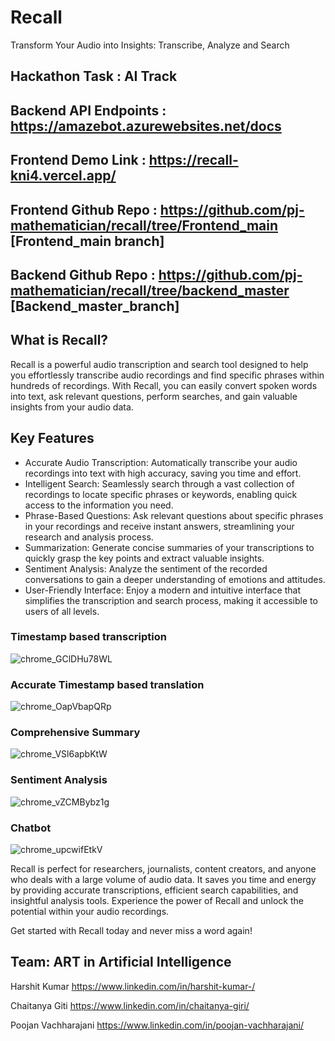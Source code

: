 # Recall
Transform Your Audio into Insights: Transcribe, Analyze and Search

## Hackathon Task : AI Track

## Backend API Endpoints : https://amazebot.azurewebsites.net/docs

## Frontend Demo Link : https://recall-kni4.vercel.app/

## Frontend Github Repo : https://github.com/pj-mathematician/recall/tree/Frontend_main  [Frontend_main branch]
## Backend Github Repo : https://github.com/pj-mathematician/recall/tree/backend_master [Backend_master_branch]

## What is Recall?
Recall is a powerful audio transcription and search tool designed to help you effortlessly transcribe audio recordings and find specific phrases within hundreds of recordings. With Recall, you can easily convert spoken words into text, ask relevant questions, perform searches, and gain valuable insights from your audio data.


## Key Features
- Accurate Audio Transcription: Automatically transcribe your audio recordings into text with high accuracy, saving you time and effort.
- Intelligent Search: Seamlessly search through a vast collection of recordings to locate specific phrases or keywords, enabling quick access to the information you need.
- Phrase-Based Questions: Ask relevant questions about specific phrases in your recordings and receive instant answers, streamlining your research and analysis process.
- Summarization: Generate concise summaries of your transcriptions to quickly grasp the key points and extract valuable insights.
- Sentiment Analysis: Analyze the sentiment of the recorded conversations to gain a deeper understanding of emotions and attitudes.
- User-Friendly Interface: Enjoy a modern and intuitive interface that simplifies the transcription and search process, making it accessible to users of all levels.

### Timestamp based transcription
![chrome_GClDHu78WL](https://github.com/pj-mathematician/recall/assets/55710610/aba93453-6239-4939-8163-61e26e8fbfa7)

### Accurate Timestamp based translation
![chrome_OapVbapQRp](https://github.com/pj-mathematician/recall/assets/55710610/0c55a216-4df4-4a97-83f3-9a6a805bc62b)

### Comprehensive Summary
![chrome_VSl6apbKtW](https://github.com/pj-mathematician/recall/assets/55710610/f3dfcd4e-3888-4ccd-9887-50d40ef232d0)

### Sentiment Analysis
![chrome_vZCMBybz1g](https://github.com/pj-mathematician/recall/assets/55710610/2cd088cf-5fcb-429f-afad-1a17c569c52c)

### Chatbot
![chrome_upcwifEtkV](https://github.com/pj-mathematician/recall/assets/55710610/ec7b4f57-672e-44ad-b298-e519ba728b97)

Recall is perfect for researchers, journalists, content creators, and anyone who deals with a large volume of audio data. It saves you time and energy by providing accurate transcriptions, efficient search capabilities, and insightful analysis tools. Experience the power of Recall and unlock the potential within your audio recordings.

Get started with Recall today and never miss a word again!

## Team: ART in Artificial Intelligence
Harshit Kumar https://www.linkedin.com/in/harshit-kumar-/

Chaitanya Giti https://www.linkedin.com/in/chaitanya-giri/

Poojan Vachharajani https://www.linkedin.com/in/poojan-vachharajani/

